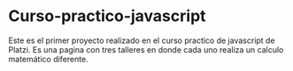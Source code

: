 # Curso-practico-javascript
Este es el primer proyecto realizado en el curso practico de javascript de Platzi. Es una pagina con tres talleres en donde cada uno realiza un calculo matemático diferente.
